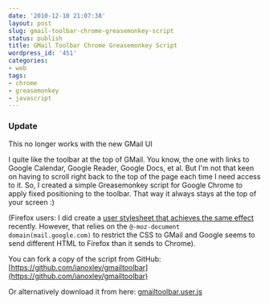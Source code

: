 ```yaml
---
date: '2010-12-10 21:07:38'
layout: post
slug: gmail-toolbar-chrome-greasemonkey-script
status: publish
title: GMail Toolbar Chrome Greasemonkey Script
wordpress_id: '451'
categories:
- web
tags:
- chrome
- greasemonkey
- javascript
---
```

### Update
This no longer works with the new GMail UI

I quite like the toolbar at the top of GMail. You know, the one with links to Google Calendar, Google Reader, Google Docs, et al. But I'm not that keen on having to scroll right back to the top of the page each time I need access to it. So, I created a simple Greasemonkey script for Google Chrome to apply fixed positioning to the toolbar. That way it always stays at the top of your screen :)

(Firefox users: I did create a [user stylesheet that achieves the same effect](https://github.com/ianoxley/userContent)
 recently. However, that relies on the `@-moz-document domain(mail.google.com)` to restrict the CSS to GMail and Google seems to send different HTML to Firefox than it sends to Chrome).

You can fork a copy of the script from GitHub: [https://github.com/ianoxley/gmailtoolbar](https://github.com/ianoxley/gmailtoolbar)

Or alternatively download it from here: [gmailtoolbar.user.js](/greasemonkey/gmailtoolbar.user.js)
